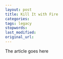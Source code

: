 ```yaml
---
layout: post
title: Kill It with Fire
categories:
tags: legacy
stopwords:
last_modified:
original_url: 
---
```


The article goes here

